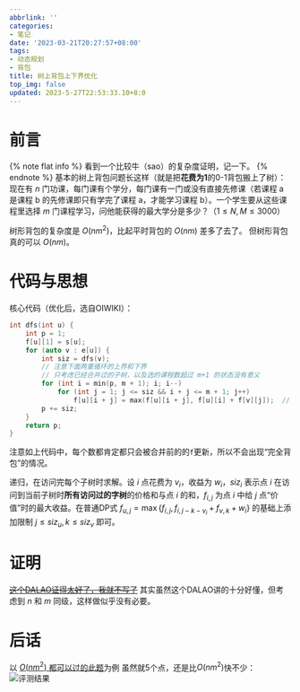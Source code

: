 ```yaml
---
abbrlink: ''
categories:
- 笔记
date: '2023-03-21T20:27:57+08:00'
tags:
- 动态规划
- 背包
title: 树上背包上下界优化
top_img: false
updated: 2023-5-27T22:53:33.10+8:0
---
```

# 前言

{% note flat info %}
看到一个比较牛（sao）的复杂度证明，记一下。
{% endnote %}
基本的树上背包问题长这样（就是把**花费为1**的0-1背包搬上了树）：
现在有 $n$ 门功课，每门课有个学分，每门课有一门或没有直接先修课（若课程 a 是课程 b 的先修课即只有学完了课程 a，才能学习课程 b）。一个学生要从这些课程里选择 $m$ 门课程学习，问他能获得的最大学分是多少？（$1 \leq N , M \leq 3000$）

树形背包的复杂度是 $O(nm^2)$，比起平时背包的 $O(nm)$ 差多了去了。
但树形背包真的可以 $O(nm)$。

# 代码与思想

核心代码（优化后，选自OIWIKI）：

```c++
int dfs(int u) {
  	int p = 1;
  	f[u][1] = s[u];
  	for (auto v : e[u]) {
    	int siz = dfs(v);
    	// 注意下面两重循环的上界和下界
    	// 只考虑已经合并过的子树，以及选的课程数超过 m+1 的状态没有意义
    	for (int i = min(p, m + 1); i; i--)
    		for (int j = 1; j <= siz && i + j <= m + 1; j++)
    			f[u][i + j] = max(f[u][i + j], f[u][i] + f[v][j]);  // 转移方程
    	p += siz;
  	}
  	return p;
}
```

注意如上代码中，每个数都肯定都只会被合并前的的`f`更新，所以不会出现“完全背包”的情况。

递归，在访问完每个子树时求解。设 $i$ 点花费为 $v_i$，收益为 $w_i$，$siz_i$ 表示点 $i$ 在访问到当前子树时**所有访问过的字树**的价格和与点 $i$ 的和，$f_{i,j}$ 为点 $i$ 中给 $j$ 点“价值”时的最大收益。在普通DP式 $f_{u,j}=\max\{f_{i,j},f_{i,j-k-v_i}+f_{v,k}+w_i\}$ 的基础上添加限制 $j\leqslant{siz_u},k\leqslant{siz_v}$ 即可。

# 证明

[~~这个DALAO证得太好了，我就不写了~~](https://blog.csdn.net/lyd_7_29/article/details/79854245)
其实虽然这个DALAO讲的十分好懂，但考虑到 $n$ 和 $m$ 同级，这样做似乎没有必要。

# 后话

以 [$O(nm^2)$ 都可以过的此题](https://www.luogu.com.cn/problem/P2014#sub)为例
虽然就5个点，还是比$O(nm^2)$快不少：
![评测结果](https://s2.loli.net/2023/05/26/PkbfIUvZQEDh6A9.png)
